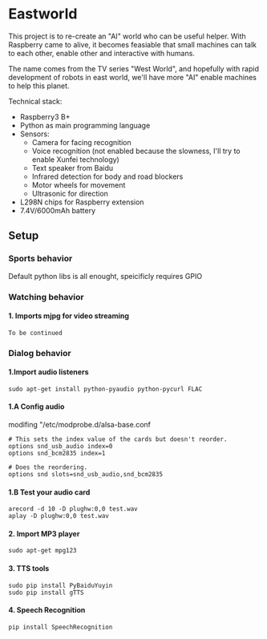 # Eastworld
This project is to re-create an "AI" world who can be useful helper.  With Raspberry came to alive, it becomes feasiable that small machines can talk to each other, enable other and interactive with humans.

The name comes from the TV series "West World", and hopefully with rapid development of robots in east world, we'll have more "AI" enable machines to help this planet.

Technical stack:
* Raspberry3 B+
* Python as main programming language
* Sensors:
    * Camera for facing recognition
    * Voice recognition (not enabled because the slowness, I'll try to enable Xunfei technology)
    * Text speaker from Baidu
    * Infrared detection for body and road blockers 
    * Motor wheels for movement
    * Ultrasonic for direction
* L298N chips for Raspberry extension
* 7.4V/6000mAh battery

  
## Setup
### Sports behavior
Default python libs is all enought, speicificly requires GPIO
### Watching behavior
#### 1. Imports mjpg for video streaming
    To be continued
### Dialog behavior
#### 1.Import audio listeners
    sudo apt-get install python-pyaudio python-pycurl FLAC
#### 1.A Config audio 
modifing "/etc/modprobe.d/alsa-base.conf
    
    # This sets the index value of the cards but doesn't reorder.
    options snd_usb_audio index=0
    options snd_bcm2835 index=1

    # Does the reordering.
    options snd slots=snd_usb_audio,snd_bcm2835

#### 1.B Test your audio card 
    arecord -d 10 -D plughw:0,0 test.wav
    aplay -D plughw:0,0 test.wav
#### 2. Import MP3 player
    sudo apt-get mpg123
#### 3. TTS tools 
    sudo pip install PyBaiduYuyin
    sudo pip install gTTS
#### 4. Speech Recognition
    pip install SpeechRecognition
